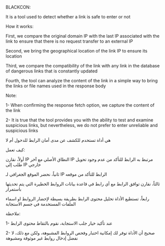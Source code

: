 BLACKCON:

It is a tool used to detect whether a link is safe to enter or not

How it works:

First, we compare the original domain IP with the last IP associated with the link to ensure that there is no request transfer to an external IP

Second, we bring the geographical location of the link IP to ensure its location

Third, we compare the compatibility of the link with any link in the database of dangerous links that is constantly updated

Fourth, the tool can analyze the content of the link in a simple way to bring the links or file names used in the response body

Note:

1- When confirming the response fetch option, we capture the content of the link

2- It is true that the tool provides you with the ability to test and examine suspicious links, but nevertheless, we do not prefer to enter unreliable and suspicious links

هي أداة تستخدم للكشف عن مدى أمان الرابط للدخول أم لا

كيف تعمل:

أولاً، نقارن IP النطاق الأصلي مع آخر IP مرتبط به الرابط للتأكد من عدم وجود تحويل طلب إلى IP خارجي

ثانياً، نحضر الموقع الجغرافي لـ IP الرابط للتأكد من موقعه

ثالثاً، نقارن توافق الرابط مع أي رابط في قاعدة بيانات الروابط الخطيرة التي يتم تحديثها باستمرار

رابعاً، تستطيع الأداة تحليل محتوى الرابط بطريقة بسيطة لإحضار الروابط او اسماء الملفات المستخدمة في جسم الاستجابة

ملاحظة:

1- عند تأكيد خيار جلب الاستجابة، نقوم بالتقاط محتوى الرابط

2- صحيح أن الأداة توفر لك إمكانية اختبار وفحص الروابط المشبوهة، ولكن مع ذلك، لا نفضل إدخال روابط غير موثوقة ومشبوهة
